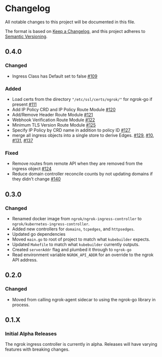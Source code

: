# Changelog

All notable changes to this project will be documented in this file.

The format is based on [Keep a Changelog](https://keepachangelog.com/en/1.0.0/),
and this project adheres to [Semantic Versioning](https://semver.org/spec/v2.0.0.html).

## 0.4.0
### Changed
- Ingress Class has Default set to false [#109](https://github.com/ngrok/kubernetes-ingress-controller/pull/109)


### Added
- Load certs from the directory `"/etc/ssl/certs/ngrok/"` for ngrok-go if present [#111](https://github.com/ngrok/kubernetes-ingress-controller/pull/111)
- Add IP Policy CRD and IP Policy Route Module [#120](https://github.com/ngrok/kubernetes-ingress-controller/pull/120)
- Add/Remove Header Route Module [#121](https://github.com/ngrok/kubernetes-ingress-controller/pull/121)
- Webhook Verification Route Module [#122](https://github.com/ngrok/kubernetes-ingress-controller/pull/122)
- Minimum TLS Version Route Module [#125](https://github.com/ngrok/kubernetes-ingress-controller/pull/125)
- Specify IP Policy by CRD name in addition to policy ID [#127](https://github.com/ngrok/kubernetes-ingress-controller/pull/127)
- merge all ingress objects into a single store to derive Edges. [#129](https://github.com/ngrok/kubernetes-ingress-controller/pull/129), [#10](https://github.com/ngrok/kubernetes-ingress-controller/pull/10), [#131](https://github.com/ngrok/kubernetes-ingress-controller/pull/131), [#137](https://github.com/ngrok/kubernetes-ingress-controller/pull/137)

### Fixed
- Remove routes from remote API when they are removed from the ingress object [#124](https://github.com/ngrok/kubernetes-ingress-controller/pull/124)
- Reduce domain controller reconcile counts by not updating domains if they didn't change  [#140](https://github.com/ngrok/kubernetes-ingress-controller/pull/140)

## 0.3.0
### Changed
- Renamed docker image from `ngrok/ngrok-ingress-controller` to `ngrok/kubernetes-ingress-controller`.
- Added new controllers for `domains`, `tcpedges`, and `httpsedges`.
- Updated go dependencies
- Moved `main.go` to root of project to match what `kubebuilder` expects.
- Updated `Makefile` to match what `kubebuilder` currently outputs.
- Created `serverAddr` flag and plumbed it through to `ngrok-go`
- Read environment variable `NGROK_API_ADDR` for an override to the ngrok API address.

## 0.2.0
### Changed

- Moved from calling ngrok-agent sidecar to using the ngrok-go library in process.

## 0.1.X

### Initial Alpha Releases

The ngrok ingress controller is currently in alpha. Releases will have varying features with breaking changes.
